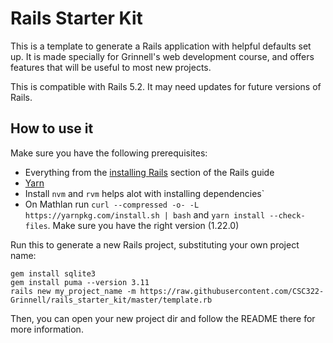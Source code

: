 # Rails Starter Kit #

This is a template to generate a Rails application with helpful defaults set up.
It is made specially for Grinnell's web development course, and offers features that will be useful to most new projects.

This is compatible with Rails 5.2. It may need updates for future versions of Rails.

## How to use it ##

Make sure you have the following prerequisites:

 * Everything from the [installing Rails](https://guides.rubyonrails.org/getting_started.html#installing-rails) section of the Rails guide
 * [Yarn](https://yarnpkg.com/en/)
 * Install `nvm` and `rvm` helps alot with installing dependencies`
 * On Mathlan run `curl --compressed -o- -L https://yarnpkg.com/install.sh | bash` and `yarn install --check-files`. Make sure you have the right version (1.22.0)
 

Run this to generate a new Rails project, substituting your own project name:

```
gem install sqlite3
gem install puma --version 3.11
rails new my_project_name -m https://raw.githubusercontent.com/CSC322-Grinnell/rails_starter_kit/master/template.rb
```

Then, you can open your new project dir and follow the README there for more information.
